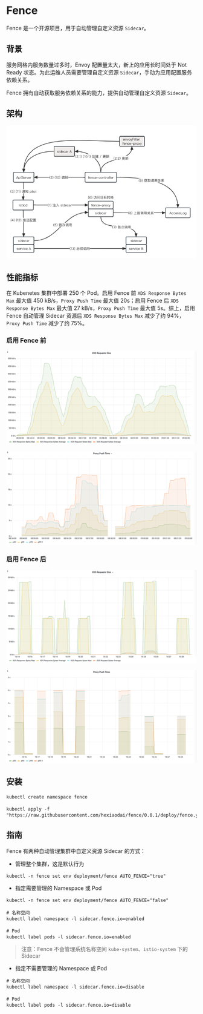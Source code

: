 # Fence

Fence 是一个开源项目，用于自动管理自定义资源 `Sidecar`。

## 背景

服务网格内服务数量过多时，Envoy 配置量太大，新上的应用长时间处于 Not Ready 状态。为此运维人员需要管理自定义资源 `Sidecar`，手动为应用配置服务依赖关系。

Fence 拥有自动获取服务依赖关系的能力，提供自动管理自定义资源 `Sidecar`。

## 架构

![架构图](docs/images/fence.png)

## 性能指标

在 Kubenetes 集群中部署 250 个 Pod。启用 Fence 前 `XDS Response Bytes Max` 最大值 450 kB/s，`Proxy Push Time` 最大值 20s；启用 Fence 后 `XDS Response Bytes Max` 最大值 27 kB/s，`Proxy Push Time` 最大值 5s。综上，启用 Fence 自动管理 Sidecar 资源后 `XDS Response Bytes Max` 减少了约 94%，`Proxy Push Time` 减少了约 75%。

### 启用 Fence 前

![xds requests size](docs/images/xds-requests-size.png)

![xds requests size](docs/images/proxy-push-time.png)

### 启用 Fence 后

![xds requests size](docs/images/xds-requests-size-2.png)

![xds requests size](docs/images/proxy-push-time-2.png)

## 安装

```shell
kubectl create namespace fence

kubectl apply -f "https://raw.githubusercontent.com/hexiaodai/fence/0.0.1/deploy/fence.yaml"
```

## 指南

Fence 有两种自动管理集群中自定义资源 Sidecar 的方式：

- 管理整个集群，这是默认行为

```shell
kubectl -n fence set env deployment/fence AUTO_FENCE="true"
```

- 指定需要管理的 Namespace 或 Pod

```shell
kubectl -n fence set env deployment/fence AUTO_FENCE="false"

# 名称空间
kubectl label namespace -l sidecar.fence.io=enabled

# Pod
kubectl label pods -l sidecar.fence.io=enabled
```

> 注意：Fence 不会管理系统名称空间 `kube-system`、`istio-system` 下的 Sidecar

- 指定不需要管理的 Namespace 或 Pod

```shell
# 名称空间
kubectl label namespace -l sidecar.fence.io=disable

# Pod
kubectl label pods -l sidecar.fence.io=disable
```
